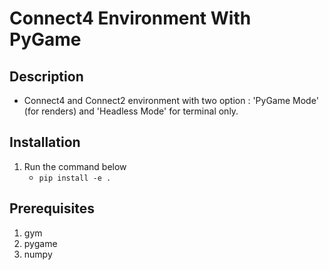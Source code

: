 # Connect4 Environment With PyGame

## Description
- Connect4 and Connect2 environment with two option : 'PyGame Mode' (for renders) and 'Headless Mode' for terminal only.

## Installation
1. Run the command below
   - ``` pip install -e . ```

## Prerequisites
   1. gym
   2. pygame 
   3. numpy
